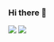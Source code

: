 ### Hi there 👋

<!--
**lguilhermef/lguilhermef** is a ✨ _special_ ✨ repository because its `README.md` (this file) appears on your GitHub profile.

Here are some ideas to get you started:

- 🔭 I’m currently working on ...
- 🌱 I’m currently learning ...
- 👯 I’m looking to collaborate on ...
- 🤔 I’m looking for help with ...
- 💬 Ask me about ...
- 📫 How to reach me: ...
- 😄 Pronouns: ...
- ⚡ Fun fact: ...
-->

<img src="https://github-readme-stats.vercel.app/api?username=lguilhermef&&show_icons=true&title_color=ffffff&icon_color=bb2acf&text_color=daf7dc&bg_color=151515">
<img src="https://github-readme-stats.vercel.app/api/top-langs/?username=lguilhermef">
